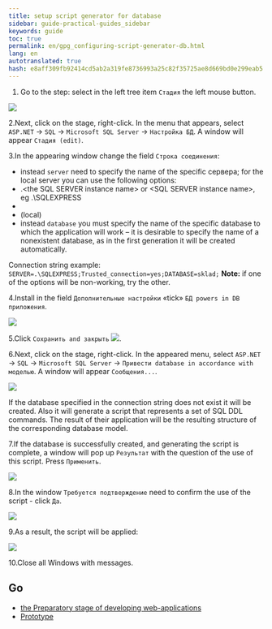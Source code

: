 ```yaml
--- 
title: setup script generator for database 
sidebar: guide-practical-guides_sidebar 
keywords: guide 
toc: true 
permalink: en/gpg_configuring-script-generator-db.html 
lang: en 
autotranslated: true 
hash: e8aff309fb92414cd5ab2a319fe8736993a25c82f35725ae8d669bd0e299eab5 
--- 
```


1. Go to the step: select in the left tree item `Стадия` the left mouse button. 

![](/images/pages/guides/flexberry-aspnet/stage.png) 

2.Next, click on the stage, right-click. In the menu that appears, select `ASP.NET` -> `SQL` -> `Microsoft SQL Server` -> `Настройка БД`. A window will appear `Стадия (edit)`. 

3.In the appearing window change the field `Строка соединения`: 

* instead `server` need to specify the name of the specific сервера; for the local server you can use the following options: 
* .\<the SQL SERVER instance name> or <computer name>\<SQL SERVER instance name>, eg .\SQLEXPRESS 
* <computer name> 
* (local) 
* instead `database` you must specify the name of the specific database to which the application will work – it is desirable to specify the name of a nonexistent database, as in the first generation it will be created automatically. 

Connection string example: `SERVER=.\SQLEXPRESS;Trusted_connection=yes;DATABASE=sklad;` 
__Note:__ if one of the options will be non-working, try the other. 

4.Install in the field `Дополнительные настройки` «tick» `БД powers in DB приложения`. 

![](/images/pages/guides/flexberry-aspnet/stage-edit.jpg) 

5.Click `Сохранить and закрыть` ![](/images/pages/guides/flexberry-aspnet/save-and-close.png). 

6.Next, click on the stage, right-click. In the appeared menu, select `ASP.NET` -> `SQL` -> `Microsoft SQL Server` -> `Привести database in accordance with моделью`. A window will appear `Сообщения...`. 

![](/images/pages/guides/flexberry-aspnet/messages.png) 

If the database specified in the connection string does not exist it will be created. Also it will generate a script that represents a set of SQL DDL commands. The result of their application will be the resulting structure of the corresponding database model. 

7.If the database is successfully created, and generating the script is complete, a window will pop up `Результат` with the question of the use of this script. Press `Применить`. 

![](/images/pages/guides/flexberry-aspnet/script.jpg) 

8.In the window `Требуется подтверждение` need to confirm the use of the script - click `Да`. 

![](/images/pages/guides/flexberry-aspnet/script-application.png) 

9.As a result, the script will be applied: 

![](/images/pages/guides/flexberry-aspnet/script-applied.png) 

10.Close all Windows with messages.

## Go 

* <i class="fa fa-arrow-left" aria-hidden="true"></i> [the Preparatory stage of developing web-applications](gpg_preparatory-stage.html) 
* [Prototype](gpg_prototype-creating.html) <i class="fa fa-arrow-right" aria-hidden="true"></i> 




